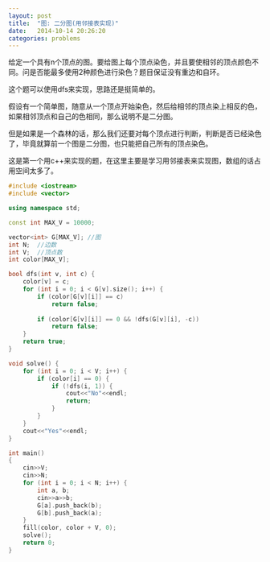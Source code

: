 ```yaml
---
layout: post
title:  "图: 二分图(用邻接表实现)"
date:   2014-10-14 20:26:20
categories: problems
---
```


给定一个具有n个顶点的图。要给图上每个顶点染色，并且要使相邻的顶点颜色不同。问是否能最多使用2种颜色进行染色？题目保证没有重边和自环。

这个题可以使用dfs来实现，思路还是挺简单的。

假设有一个简单图，随意从一个顶点开始染色，然后给相邻的顶点染上相反的色，如果相邻顶点和自己的色相同，那么说明不是二分图。

但是如果是一个森林的话，那么我们还要对每个顶点进行判断，判断是否已经染色了，毕竟就算前一个图是二分图，也只能把自己所有的顶点染色。

这是第一个用c++来实现的题，在这里主要是学习用邻接表来实现图，数组的话占用空间太多了。

``` cpp
#include <iostream>
#include <vector>

using namespace std;

const int MAX_V = 10000;

vector<int> G[MAX_V]; //图
int N;  //边数
int V;  //顶点数
int color[MAX_V];

bool dfs(int v, int c) {
    color[v] = c;
    for (int i = 0; i < G[v].size(); i++) {
        if (color[G[v][i]] == c)
            return false;
        
        if (color[G[v][i]] == 0 && !dfs(G[v][i], -c))
            return false;
    }
    return true;
}

void solve() {
    for (int i = 0; i < V; i++) {
        if (color[i] == 0) {
            if (!dfs(i, 1)) {
                cout<<"No"<<endl;
                return;
            }
        }
    }
    cout<<"Yes"<<endl;
}

int main()
{
    cin>>V;
    cin>>N;
    for (int i = 0; i < N; i++) {
        int a, b;
        cin>>a>>b;
        G[a].push_back(b);
        G[b].push_back(a);
    }
    fill(color, color + V, 0);
    solve();
    return 0;
}
```